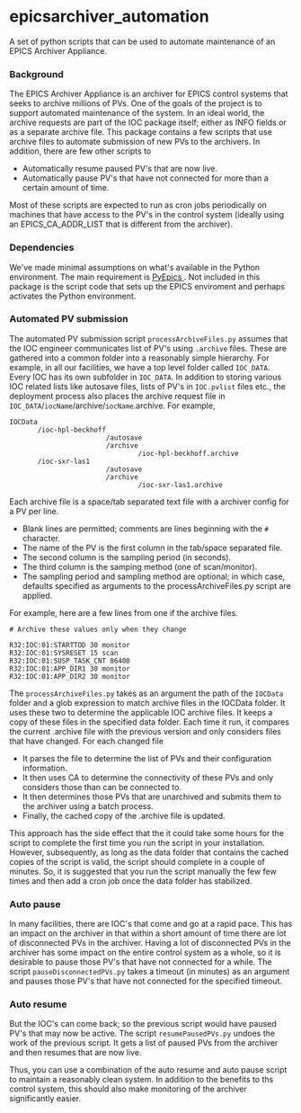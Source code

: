 # epicsarchiver_automation
A set of python scripts that can be used to automate maintenance of an EPICS Archiver Appliance.

### Background
The EPICS Archiver Appliance is an archiver for EPICS control systems that seeks to archive millions of PVs.
One of the goals of the project is to support automated maintenance of the system.
In an ideal world, the archive requests are part of the IOC package itself; either as INFO fields or as a separate archive file.
This package contains a few scripts that use archive files to automate submission of new PVs to the archivers. 
In addition, there are few other scripts to
- Automatically resume paused PV's that are now live.
- Automatically pause PV's that have not connected for more than a certain amount of time.


Most of these scripts are expected to run as cron jobs periodically on machines that have access to the PV's in the control system (ideally using an EPICS_CA_ADDR_LIST that is different from the archiver).

### Dependencies
We've made minimal assumptions on what's available in the Python environment.
The main requirement is [ PyEpics ](http://cars9.uchicago.edu/software/python/pyepics/). 
Not included in this package is the script code that sets up the EPICS enviroment and perhaps activates the Python environment.

### Automated PV submission
The automated PV submission script `processArchiveFiles.py` assumes that the IOC engineer communicates list of PV's using `.archive` files. 
These are gathered into a common folder into a reasonably simple hierarchy. 
For example, in all our facilities, we have a top level folder called `IOC_DATA`.
Every IOC has its own subfolder in `IOC_DATA`.
In addition to storing various IOC related lists like autosave files, lists of PV's in `IOC.pvlist` files etc., the deployment process also places the archive request file in `IOC_DATA`/`iocName`/archive/`iocName`.archive. For example, 
```
IOCData
       /ioc-hpl-beckhoff
                        /autosave
                        /archive
                                /ioc-hpl-beckhoff.archive
       /ioc-sxr-las1
                        /autosave
                        /archive
                                /ioc-sxr-las1.archive
```
Each archive file is a space/tab separated text file with a archiver config for a PV per line. 
* Blank lines are permitted; comments are lines beginning with the `#` character.
* The name of the PV is the first column in the tab/space separated file. 
* The second column is the sampling period (in seconds).
* The third column is the samping method (one of scan/monitor).
* The sampling period and sampling method are optional; in which case, defaults specified as arguments to the processArchiveFiles.py script are applied.

For example, here are a few lines from one if the archive files.

```
# Archive these values only when they change

R32:IOC:01:STARTTOD 30 monitor
R32:IOC:01:SYSRESET 15 scan
R32:IOC:01:SUSP_TASK_CNT 86400
R32:IOC:01:APP_DIR1 30 monitor 
R32:IOC:01:APP_DIR2 30 monitor 
```

The `processArchiveFiles.py` takes as an argument the path of the `IOCData` folder and a glob expression to match archive files in the IOCData folder. 
It uses these two to determine the applicable IOC archive files. 
It keeps a copy of these files in the specified data folder. 
Each time it run, it compares the current .archive file with the previous version and only considers files that have changed.
For each changed file
* It parses the file to determine the list of PVs and their configuration information.
* It then uses CA to determine the connectivity of these PVs and only considers those than can be connected to.
* It then determines those PVs that are unarchived and submits them to the archiver using a batch process.
* Finally, the cached copy of the .archive file is updated.

This approach has the side effect that the it could take some hours for the script to complete the first time you run the script in your installation.
However, subsequently, as long as the data folder that contains the cached copies of the script is valid, the script should complete in a couple of minutes.
So, it is suggested that you run the script manually the few few times and then add a cron job once the data folder has stabilized.

### Auto pause
In many facilities, there are IOC's that come and go at a rapid pace. 
This has an impact on the archiver in that within a short amount of time there are lot of disconnected PVs in the archiver. 
Having a lot of disconnected PVs in the archiver has some impact on the entire control system as a whole, so it is desirable to pause those PV's that have not connected for a while. 
The script `pauseDisconnectedPVs.py` takes a timeout (in minutes) as an argument and pauses those PV's that have not connected for the specified timeout. 

### Auto resume
But the IOC's can come back; so the previous script would have paused PV's that may now be active.
The script `resumePausedPVs.py` undoes the work of the previous script.
It gets a list of paused PVs from the archiver and then resumes that are now live.

Thus, you can use a combination of the auto resume and auto pause script to maintain a reasonably clean system.
In addition to the benefits to ths control system, this should also make monitoring of the archiver significantly easier.












